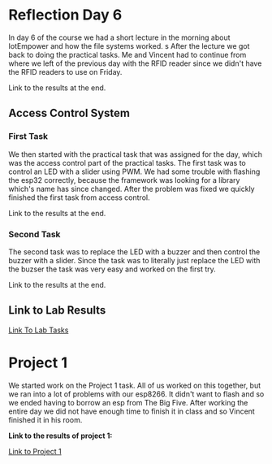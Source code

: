 # Reflection Day 6

In day 6 of the course we had a short lecture in the morning about IotEmpower and how the file systems worked.
s
After the lecture we got back to doing the practical tasks. Me and Vincent had to continue from where we left of the previous day with the RFID reader since we didn't have the RFID readers to use on Friday.

Link to the results at the end.

## Access Control System
### First Task

We then started with the practical task that was assigned for the day, which was the access control part of the practical tasks. The first task was to control an LED with a slider using PWM. We had some trouble with flashing the esp32 correctly, because the framework was looking for a library which's name has since changed. After the problem was fixed we quickly finished the first task from access control.

Link to the results at the end.

### Second Task

The second task was to replace the LED with a buzzer and then control the buzzer with a slider. Since the task was to literally just replace the LED with the buzser the task was very easy and worked on the first try.

Link to the results at the end.

## Link to Lab Results

[Link To Lab Tasks](/Vincent/Days/Fifthday#-Challenges)

# Project 1

We started work on the Project 1 task. All of us worked on this together, but we ran into a lot of problems with our esp8266. It didn't want to flash and so we ended having to borrow an esp from The Big Five. After working the entire day we did not have enough time to finish it in class and so Vincent finished it in his room.

**Link to the results of project 1:**

[Link to Project 1](/Teamfolder/exercises/README)

